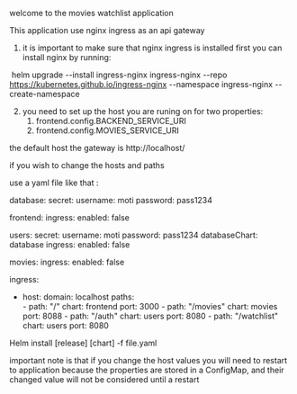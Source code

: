 welcome to the movies watchlist application

This application use nginx ingress  as an api gateway

1. it is important to make sure that nginx ingress is installed first you can install nginx by running:

​		helm upgrade --install ingress-nginx ingress-nginx  --repo https://kubernetes.github.io/ingress-nginx  --namespace ingress-nginx --create-namespace

2. you need to set up the host you are runing on for two properties:
   1. frontend.config.BACKEND_SERVICE_URI
   2. frontend.config.MOVIES_SERVICE_URI

the default host the gateway is  http://localhost/

if you wish to change the hosts and paths

use a yaml file like that :

database:
  secret:
    username: moti
    password: pass1234

frontend:
  ingress: 
    enabled: false

users:
  secret:
    username: moti
    password: pass1234
    databaseChart: database
  ingress: 
    enabled: false

movies:
  ingress: 
    enabled: false

ingress:
  - host:
      domain: localhost
      paths:  
        - path: "/"
          chart: frontend
          port: 3000
        - path: "/movies"
          chart: movies
          port: 8088
        - path: "/auth"
          chart: users
          port: 8080
        - path: "/watchlist"
          chart: users
          port: 8080



Helm install [release] [chart] -f file.yaml

important note is that if you change the host values you will need to restart to application because the properties are stored in a ConfigMap, and their changed value will not be considered until a restart